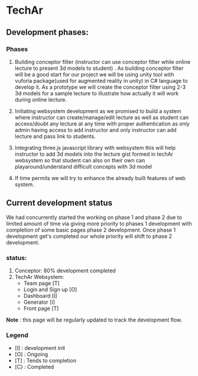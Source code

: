 # TechAr

## Development phases:

### Phases
1. Building conceptor filter (instructor can use
conceptor filter while online lecture to present
3d models to student) . As building conceptor
filter will be a good start for our project we will
be using unity tool with vuforia package(used
for augmented reality in unity) in C# language
to develop it. As a prototype we will create the
conceptor filter using 2-3 3d models for a
sample lecture to illustrate how actually it will
work during online lecture.

2. Initiating websystem development as we
promised to build a system where instructor
can create/manage/edit lecture as well as
student can access/doubt any lecture at any
time with proper authentication as only admin
having access to add instructor and only
instructor can add lecture and pass link to
students.


3. Integrating three.js javascript library with
websystem this will help instructor to add 3d
models into the lecture gist formed in techAr
websystem so that student can also on their
own can playaround/understand difficult
concepts with 3d model


4. If time permits we will try to enhance the
already built features of web system.

## Current development status 

We had concurrently started the working on phase 1 and phase 2 due to limited amount of time via giving more priority to phases 1 development with completion of some basic pages phase 2 development. Once phase 1 development get's completed our whole priority will shift to phase 2 development. 

### status:
1. Conceptor: 80% development completed
2. TechAr Websystem: 
   - Team page [T]
   - Login and Sign up [O]
   - Dashboard [I]
   - Generator [I] 
   - Front page [T]

<b>Note</b> : this page will be regularly updated to track the development flow.
### Legend
   - [I] :  development init
   - [O] :  Ongoing
   - [T] :  Tends to completion
   - [C} :  Completed
